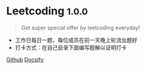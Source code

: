 <!-- _coverpage.md -->

# Leetcoding <small>1.0.0</small>

> Get super special offer by leetcoding everyday!

- 工作日每日一题，每位成员在前一天晚上轮流出题好
- 打卡方式：在自己目录下面编写题解以证明打卡

[Github](https://github.com/mouweng/Leetcoding)
[Docsify](https://docsify.js.org/#/)